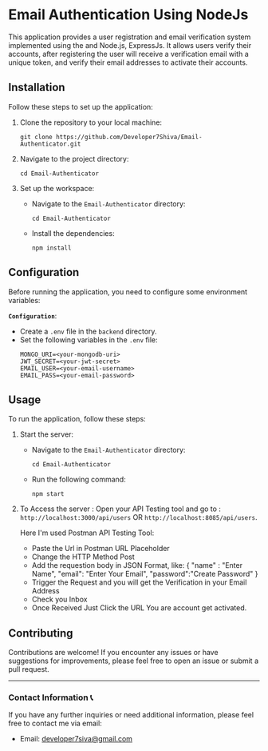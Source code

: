 

# Email Authentication Using NodeJs

This application provides a user registration and email verification system implemented using the and Node.js, ExpressJs. It allows users verify their accounts, after registering the user will receive a verification email with a unique token, and verify their email addresses to activate their accounts.

## Installation

Follow these steps to set up the application:

1. Clone the repository to your local machine:
   ```
   git clone https://github.com/Developer7Shiva/Email-Authenticator.git
   ```

2. Navigate to the project directory:
   ```
   cd Email-Authenticator
   ```

3. Set up the workspace:
   - Navigate to the `Email-Authenticator` directory:
     ```
     cd Email-Authenticator
     ```
   - Install the dependencies:
     ```
     npm install
     ```


## Configuration

Before running the application, you need to configure some environment variables:

 **`Configuration`**:
   - Create a `.env` file in the `backend` directory.
   - Set the following variables in the `.env` file:
     ```
     MONGO_URI=<your-mongodb-uri>
     JWT_SECRET=<your-jwt-secret>
     EMAIL_USER=<your-email-username>
     EMAIL_PASS=<your-email-password>
     ```

## Usage

To run the application, follow these steps:

1. Start the server:
   - Navigate to the `Email-Authenticator` directory:
     ```
     cd Email-Authenticator
     ```
   - Run the following command:
     ```
     npm start
     ```
3. To Access the server :
   Open your API Testing tool and go to :
   `http://localhost:3000/api/users` OR `http://localhost:8085/api/users`.

   Here I'm used Postman API Testing Tool:
   - Paste the Url in Postman URL Placeholder
   - Change the HTTP Method Post
   - Add the requestion body in JSON Format, like:
    {
        "name" : "Enter Name",
        "email": "Enter Your Email",
        "password":"Create Password"
    }
   - Trigger the Request and you will get the Verification in your Email Address
   - Check you Inbox
   - Once Received Just Click the URL You are account get activated.



## Contributing

Contributions are welcome! If you encounter any issues or have suggestions for improvements, please feel free to open an issue or submit a pull request.

---

### Contact Information 📞

If you have any further inquiries or need additional information, please feel free to contact me via email:

- Email: developer7siva@gmail.com
